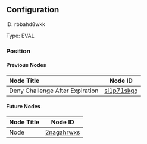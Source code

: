 # <nil>
## Configuration
ID:  rbbahd8wkk

Type: EVAL 








### Position

#### Previous Nodes
| Node Title | Node ID |
| :------------- | ------------ |
| Deny Challenge After Expiration | [si1p71skgq](./si1p71skgq.md) | 
 
 #### Future Nodes
| Node Title | Node ID |
| :------------- | ------------ |
| Node |[2nagahrwxs](./2nagahrwxs.md) | 